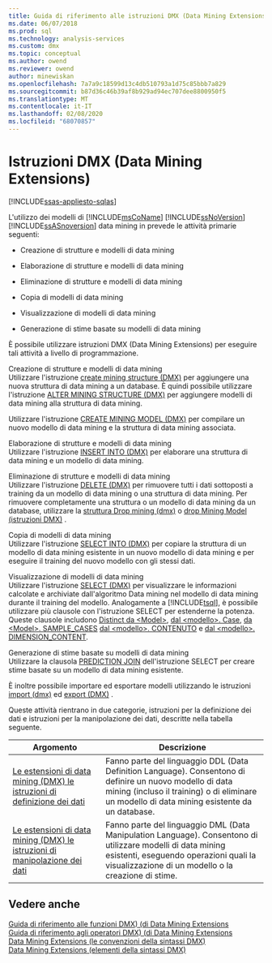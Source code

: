 ```yaml
---
title: Guida di riferimento alle istruzioni DMX (Data Mining Extensions) | Microsoft Docs
ms.date: 06/07/2018
ms.prod: sql
ms.technology: analysis-services
ms.custom: dmx
ms.topic: conceptual
ms.author: owend
ms.reviewer: owend
author: minewiskan
ms.openlocfilehash: 7a7a9c18599d13c4db510793a1d75c85bbb7a829
ms.sourcegitcommit: b87d36c46b39af8b929ad94ec707dee8800950f5
ms.translationtype: MT
ms.contentlocale: it-IT
ms.lasthandoff: 02/08/2020
ms.locfileid: "68070857"
---
```

# <a name="data-mining-extensions-dmx-statements"></a>Istruzioni DMX (Data Mining Extensions)
[!INCLUDE[ssas-appliesto-sqlas](../includes/ssas-appliesto-sqlas.md)]

  L'utilizzo dei modelli di [!INCLUDE[msCoName](../includes/msconame-md.md)] [!INCLUDE[ssNoVersion](../includes/ssnoversion-md.md)] [!INCLUDE[ssASnoversion](../includes/ssasnoversion-md.md)] data mining in prevede le attività primarie seguenti:  
  
-   Creazione di strutture e modelli di data mining  
  
-   Elaborazione di strutture e modelli di data mining  
  
-   Eliminazione di strutture e modelli di data mining  
  
-   Copia di modelli di data mining  
  
-   Visualizzazione di modelli di data mining  
  
-   Generazione di stime basate su modelli di data mining  
  
 È possibile utilizzare istruzioni DMX (Data Mining Extensions) per eseguire tali attività a livello di programmazione.  
  
 Creazione di strutture e modelli di data mining  
 Utilizzare l'istruzione [create mining structure &#40;DMX&#41;](../dmx/create-mining-structure-dmx.md) per aggiungere una nuova struttura di data mining a un database. È quindi possibile utilizzare l'istruzione [ALTER MINING STRUCTURE &#40;DMX&#41;](../dmx/alter-mining-structure-dmx.md) per aggiungere modelli di data mining alla struttura di data mining.  
  
 Utilizzare l'istruzione [CREATE MINING MODEL &#40;DMX&#41;](../dmx/create-mining-model-dmx.md) per compilare un nuovo modello di data mining e la struttura di data mining associata.  
  
 Elaborazione di strutture e modelli di data mining  
 Utilizzare l'istruzione [INSERT INTO &#40;DMX&#41;](../dmx/insert-into-dmx.md) per elaborare una struttura di data mining e un modello di data mining.  
  
 Eliminazione di strutture e modelli di data mining  
 Utilizzare l'istruzione [DELETE &#40;DMX&#41;](../dmx/delete-dmx.md) per rimuovere tutti i dati sottoposti a training da un modello di data mining o una struttura di data mining. Per rimuovere completamente una struttura o un modello di data mining da un database, utilizzare la [struttura Drop mining &#40;dmx&#41;](../dmx/drop-mining-structure-dmx.md) o [drop Mining Model &#40;istruzioni DMX&#41;](../dmx/drop-mining-model-dmx.md) .  
  
 Copia di modelli di data mining  
 Utilizzare l'istruzione [SELECT INTO &#40;DMX&#41;](../dmx/select-into-dmx.md) per copiare la struttura di un modello di data mining esistente in un nuovo modello di data mining e per eseguire il training del nuovo modello con gli stessi dati.  
  
 Visualizzazione di modelli di data mining  
 Utilizzare l'istruzione [SELECT &#40;DMX&#41;](../dmx/select-dmx.md) per visualizzare le informazioni calcolate e archiviate dall'algoritmo Data mining nel modello di data mining durante il training del modello. Analogamente a [!INCLUDE[tsql](../includes/tsql-md.md)], è possibile utilizzare più clausole con l'istruzione SELECT per estenderne la potenza. Queste clausole includono [Distinct da \<Model>](../dmx/select-distinct-from-model-dmx.md), [dal \<modello>. Case](../dmx/select-from-model-cases-dmx.md), [da \<Model>. SAMPLE_CASES](../dmx/select-from-model-sample-cases-dmx.md) [dal \<modello>. CONTENUTO](../dmx/select-from-model-content-dmx.md) e [dal \<modello>. DIMENSION_CONTENT](../dmx/select-from-model-dimension-content-dmx.md).  
  
 Generazione di stime basate su modelli di data mining  
 Utilizzare la clausola [PREDICTION JOIN](../dmx/select-from-model-prediction-join-dmx.md) dell'istruzione SELECT per creare stime basate su un modello di data mining esistente.  
  
 È inoltre possibile importare ed esportare modelli utilizzando le istruzioni [import &#40;dmx&#41;](../dmx/import-dmx.md) ed [export &#40;DMX&#41;](../dmx/export-dmx.md) .  
  
 Queste attività rientrano in due categorie, istruzioni per la definizione dei dati e istruzioni per la manipolazione dei dati, descritte nella tabella seguente.  
  
|Argomento|Descrizione|  
|-----------|-----------------|  
|[Le estensioni di data mining &#40;DMX&#41; le istruzioni di definizione dei dati](../dmx/dmx-statements-data-definition.md)|Fanno parte del linguaggio DDL (Data Definition Language). Consentono di definire un nuovo modello di data mining (incluso il training) o di eliminare un modello di data mining esistente da un database.|  
|[Le estensioni di data mining &#40;DMX&#41; le istruzioni di manipolazione dei dati](../dmx/dmx-statements-data-manipulation.md)|Fanno parte del linguaggio DML (Data Manipulation Language). Consentono di utilizzare modelli di data mining esistenti, eseguendo operazioni quali la visualizzazione di un modello o la creazione di stime.|  
  
## <a name="see-also"></a>Vedere anche  
 [Guida di riferimento alle funzioni DMX&#41; &#40;di Data Mining Extensions](../dmx/data-mining-extensions-dmx-function-reference.md)   
 [Guida di riferimento agli operatori DMX&#41; &#40;di Data Mining Extensions](../dmx/data-mining-extensions-dmx-operator-reference.md)   
 [Data Mining Extensions &#40;le convenzioni della sintassi DMX&#41;](../dmx/data-mining-extensions-dmx-syntax-conventions.md)   
 [Data Mining Extensions &#40;elementi della sintassi DMX&#41;](../dmx/data-mining-extensions-dmx-syntax-elements.md)  
  
  
